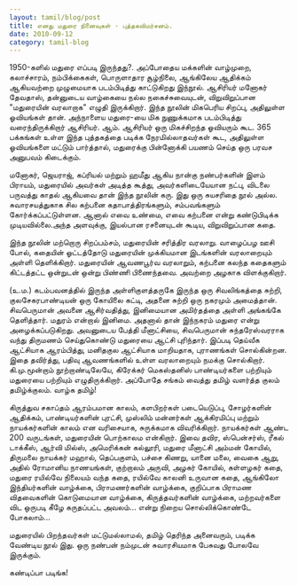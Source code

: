 ```yaml
---
layout: tamil/blog/post
title: எனது மதுரை நினைவுகள் - புத்தகவிமர்சனம்.
date: 2010-09-12
category: tamil-blog
---
```


1950-களில் மதுரை எப்படி இருந்தது?. அப்போதைய மக்களின் வாழ்முறை, கலாச்சாரம், நம்பிக்கைகள், பொருளாதார சூழ்நிலை, ஆங்கிலேய ஆதிக்கம் ஆகியவற்றை முழுமையாக படம்பிடித்து காட்டுகிறது இந்நூல். ஆசிரியர் மனோகர் தேவதாஸ், தன்னுடைய வாழ்கையை நல்ல நகைச்சுவையுடன், விறுவிறுப்பான "மதுரையின் வரலாறாக" எழுதி இருக்கிறார். இந்த நூலின் மிகபெரிய சிறப்பு, அதிலுள்ள ஓவியங்கள் தான். அந்நாளைய மதுரை-யை மிக நுணுக்கமாக படம்பிடித்து வரைந்திருக்கிறார் ஆசிரியர். ஆம். ஆசிரியர் ஒரு மிகச்சிறந்த ஓவியரும் கூட. 365 பக்கங்கள் உள்ள இந்த புத்தகத்தை படிக்க நேரமில்லாதவர்கள் கூட, அதிலுள்ள ஓவியங்களை மட்டும் பார்த்தால், மதுரைக்கு பின்னோக்கி பயணம் செய்த ஒரு பரவச அனுபவம் கிடைக்கும்.

மனோகர், ஜெயராஜ், கப்ரியல் மற்றும் ஹமீது ஆகிய நான்கு நண்பர்களின் இளம் பிராயம், மதுரையில் அவர்கள் அடித்த கூத்து, அவர்களிடையேயான நட்பு, விடலை பருவத்து காதல் ஆகியவை தான் இந்த நூலின் கரு. இது ஒரு சுயசரிதை நூல் அல்ல. சுவாரசயத்துகாக சில கற்பனை கதாபாத்திரங்களும், சம்பவங்களும் கோர்க்கப்பட்டுள்ளன. ஆனால் எவை உண்மை, எவை கற்பனை என்று கண்டுபிடிக்க முடியவில்லை.அந்த அளவுக்கு, இயல்பான ரசனையுடன் கூடிய, விறுவிறுப்பான கதை.

இந்த நூலின் மற்றொரு சிறப்பம்சம், மதுரையின் சரித்திர வரலாறு. வாழைப்பழ ஊசி போல், கதையின் ஓட்டத்தோடு மதுரையின் முக்கியமான இடங்களின் வரலாறையும் அள்ளி தெளிக்கிறார். மதுரையின் ஆவணபூர்வ வரலாறும், கற்பனை கலந்த கதைகளும் கிட்டத்தட்ட ஒன்றுடன் ஒன்று பிண்ணி பிணைந்தவை. அவற்றை அழகாக விளக்குகிறார்.

(உ.ம.) கடம்பவனத்தில் இருந்த அள்ளிகுளத்தருகே இருந்த ஒரு சிவலிங்கத்தை சுற்றி, குலசேகரபாண்டியன் ஒரு கோயிலை கட்டி, அதனை சுற்றி ஒரு நகரமும் அமைத்தான். சிவபெருமான் அவனை ஆசிர்வதித்து, இனிமையான அமிர்தத்தை அள்ளி அங்கங்கே தெளித்தார். மதுரம் என்றால் இனிமை. அதனால் தான் இந்நகரம் மதுரை என்று அழைக்கப்படுகிறது. அவனுடைய பேத்தி மீனாட்சியை, சிவபெருமான் சுந்தரேஸ்வரராக வந்து திருமணம் செய்துகொண்டு மதுரையை ஆட்சி புரிந்தார். இப்படி தெய்வீக ஆட்சியாக ஆரம்பித்து, மனிதகுல ஆட்சியாக மாறியதாக, புராணங்கள் சொல்கின்றன. இதை தவிர்த்து, பதிவு ஆவணங்களில் உள்ள வரலாறையும் நமக்கு சொல்கிறார். கி.மு.மூன்றாம் நூற்றாண்டிலேயே, கிரேக்கர் மெகஸ்தனிஸ் பாண்டியர்களை பற்றியும் மதுரையை பற்றியும் எழுதிருக்கிறார். அப்போதே சங்கம் வைத்து தமிழ் வளர்த்த குலம் தமிழ்க்குலம். வாழ்க தமிழ்!

கிருத்துவ சகாப்தம் ஆரம்பமான காலம், களபிறர்கள் படையெடுப்பு, சோழர்களின் ஆதிக்கம், பாண்டியர்களின் புரட்சி, முஸ்லிம் மன்னர்கள் ஆக்கிரமிப்பு மற்றும் நாயக்கர்களின் காலம் என வரிசையாக, சுருக்கமாக விவரிக்கிறார். நாயக்கர்கள் ஆண்ட 200 வருடங்கள், மதுரையின் பொற்காலம என்கிறார். இவை தவிர, ஸ்பென்சர்ஸ், ரீகல் டாக்கீஸ், ஆர்வி மில்ஸ், அமெரிக்கன் கல்லூரி, மதுரை மீனாட்சி அம்மன் கோயில், திருமலை நாயக்கர் மஹால், தெப்பகுளம், பச்சை கிணறு, யானை மலை, வைகை ஆறு, அதில் ரோமானிய நாணயங்கள், குற்றாலம் அருவி, அழகர் கோயில், கள்ளழகர் கதை, மதுரை ரயில்வே நிலையம் வந்த கதை, ரயில்வே காலனி உருவான கதை, ஆங்கிலோ இந்தியர்களின் வாழ்க்கை, பிராமணர்களின் வாழ்க்கை, குறிப்பாக பிராமண விதவைகளின் கொடுமையான வாழ்க்கை, கிருத்தவர்களின் வாழ்க்கை, மற்றவர்களை விட ஒருபடி கீழே கருதப்பட்ட அவலம்... என்று நிறைய சொல்லிக்கொண்டே போகலாம்...

மதுரையில் பிறந்தவர்கள் மட்டுமல்லாமல், தமிழ் தெரிந்த அனைவரும், படிக்க வேண்டிய நூல் இது. ஒரு நண்பன் நம்முடன் சுவாரசியமாக பேசுவது போலவே இருக்கும்.

கண்டிப்பா படிங்க!
